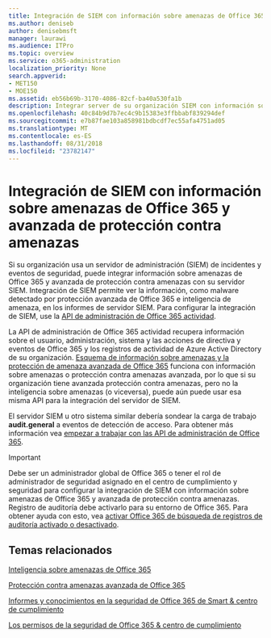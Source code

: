 ```yaml
---
title: Integración de SIEM con información sobre amenazas de Office 365 y avanzada de protección contra amenazas
ms.author: deniseb
author: denisebmsft
manager: laurawi
ms.audience: ITPro
ms.topic: overview
ms.service: o365-administration
localization_priority: None
search.appverid:
- MET150
- MOE150
ms.assetid: eb56b69b-3170-4086-82cf-ba40a530fa1b
description: Integrar server de su organización SIEM con información sobre amenazas de Office 365 y avanzada protección contra amenazas con la API de administración de Office 365 actividad.
ms.openlocfilehash: 40c84b9d7b7ec4c9b15383e3ffbbabf839294def
ms.sourcegitcommit: e7b87fae103a858981bdbcdf7ec55afa4751ad05
ms.translationtype: MT
ms.contentlocale: es-ES
ms.lasthandoff: 08/31/2018
ms.locfileid: "23782147"
---
```

# <a name="siem-integration-with-office-365-threat-intelligence-and-advanced-threat-protection"></a>Integración de SIEM con información sobre amenazas de Office 365 y avanzada de protección contra amenazas

Si su organización usa un servidor de administración (SIEM) de incidentes y eventos de seguridad, puede integrar información sobre amenazas de Office 365 y avanzada de protección contra amenazas con su servidor SIEM. Integración de SIEM permite ver la información, como malware detectado por protección avanzada de Office 365 e inteligencia de amenaza, en los informes de servidor SIEM. Para configurar la integración de SIEM, use la [API de administración de Office 365 actividad](https://docs.microsoft.com/office/office-365-management-api/office-365-management-activity-api-reference). 

La API de administración de Office 365 actividad recupera información sobre el usuario, administración, sistema y las acciones de directiva y eventos de Office 365 y los registros de actividad de Azure Active Directory de su organización. [Esquema de información sobre amenazas y la protección de amenaza avanzada de Office 365](https://docs.microsoft.com/office/office-365-management-api/office-365-management-activity-api-schema#office-365-advanced-threat-protection-and-threat-intelligence-schema) funciona con información sobre amenazas o protección contra amenazas avanzada, por lo que si su organización tiene avanzada protección contra amenazas, pero no la inteligencia sobre amenazas (o viceversa), puede aún puede usar esa misma API para la integración del servidor de SIEM. 

El servidor SIEM u otro sistema similar debería sondear la carga de trabajo **audit.general** a eventos de detección de acceso. Para obtener más información vea [empezar a trabajar con las API de administración de Office 365](https://docs.microsoft.com/office/office-365-management-api/get-started-with-office-365-management-apis). 

> [!IMPORTANT]
> Debe ser un administrador global de Office 365 o tener el rol de administrador de seguridad asignado en el centro de cumplimiento y seguridad para configurar la integración de SIEM con información sobre amenazas de Office 365 y avanzada de protección contra amenazas.</br>Registro de auditoría debe activarlo para su entorno de Office 365. Para obtener ayuda con esto, vea [activar Office 365 de búsqueda de registros de auditoría activado o desactivado](turn-audit-log-search-on-or-off.md).

## <a name="related-topics"></a>Temas relacionados

[Inteligencia sobre amenazas de Office 365](office-365-ti.md)

[Protección contra amenazas avanzada de Office 365](office-365-atp.md)

[Informes y conocimientos en la seguridad de Office 365 de Smart &amp; centro de cumplimiento](reports-and-insights-in-security-and-compliance.md)
  
[Los permisos de la seguridad de Office 365 &amp; centro de cumplimiento](permissions-in-the-security-and-compliance-center.md)
  

